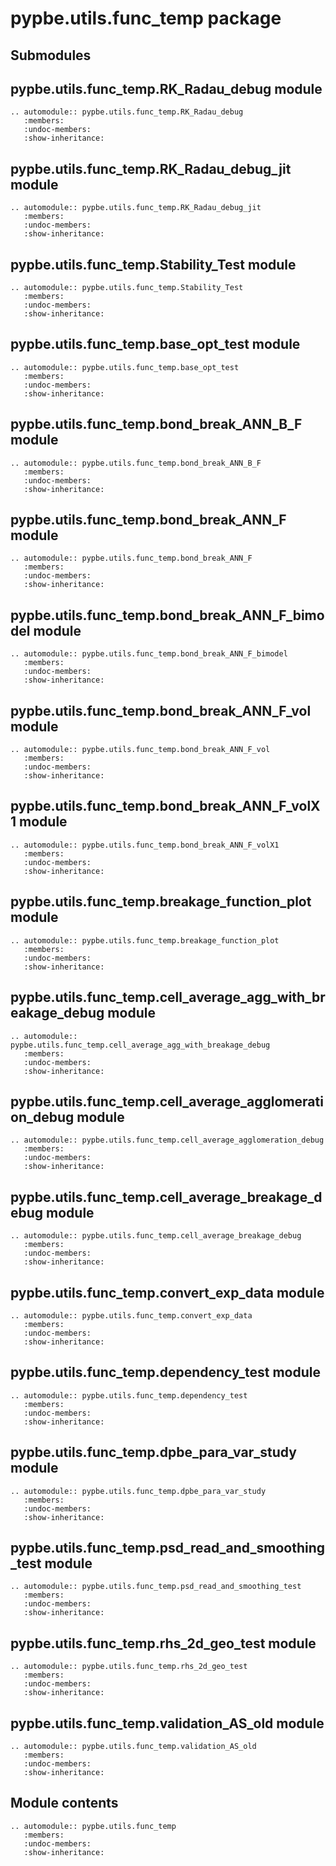 # pypbe.utils.func_temp package

## Submodules

## pypbe.utils.func_temp.RK_Radau_debug module

```{eval-rst}
.. automodule:: pypbe.utils.func_temp.RK_Radau_debug
   :members:
   :undoc-members:
   :show-inheritance:
```

## pypbe.utils.func_temp.RK_Radau_debug_jit module

```{eval-rst}
.. automodule:: pypbe.utils.func_temp.RK_Radau_debug_jit
   :members:
   :undoc-members:
   :show-inheritance:
```

## pypbe.utils.func_temp.Stability_Test module

```{eval-rst}
.. automodule:: pypbe.utils.func_temp.Stability_Test
   :members:
   :undoc-members:
   :show-inheritance:
```

## pypbe.utils.func_temp.base_opt_test module

```{eval-rst}
.. automodule:: pypbe.utils.func_temp.base_opt_test
   :members:
   :undoc-members:
   :show-inheritance:
```

## pypbe.utils.func_temp.bond_break_ANN_B_F module

```{eval-rst}
.. automodule:: pypbe.utils.func_temp.bond_break_ANN_B_F
   :members:
   :undoc-members:
   :show-inheritance:
```

## pypbe.utils.func_temp.bond_break_ANN_F module

```{eval-rst}
.. automodule:: pypbe.utils.func_temp.bond_break_ANN_F
   :members:
   :undoc-members:
   :show-inheritance:
```

## pypbe.utils.func_temp.bond_break_ANN_F_bimodel module

```{eval-rst}
.. automodule:: pypbe.utils.func_temp.bond_break_ANN_F_bimodel
   :members:
   :undoc-members:
   :show-inheritance:
```

## pypbe.utils.func_temp.bond_break_ANN_F_vol module

```{eval-rst}
.. automodule:: pypbe.utils.func_temp.bond_break_ANN_F_vol
   :members:
   :undoc-members:
   :show-inheritance:
```

## pypbe.utils.func_temp.bond_break_ANN_F_volX1 module

```{eval-rst}
.. automodule:: pypbe.utils.func_temp.bond_break_ANN_F_volX1
   :members:
   :undoc-members:
   :show-inheritance:
```

## pypbe.utils.func_temp.breakage_function_plot module

```{eval-rst}
.. automodule:: pypbe.utils.func_temp.breakage_function_plot
   :members:
   :undoc-members:
   :show-inheritance:
```

## pypbe.utils.func_temp.cell_average_agg_with_breakage_debug module

```{eval-rst}
.. automodule:: pypbe.utils.func_temp.cell_average_agg_with_breakage_debug
   :members:
   :undoc-members:
   :show-inheritance:
```

## pypbe.utils.func_temp.cell_average_agglomeration_debug module

```{eval-rst}
.. automodule:: pypbe.utils.func_temp.cell_average_agglomeration_debug
   :members:
   :undoc-members:
   :show-inheritance:
```

## pypbe.utils.func_temp.cell_average_breakage_debug module

```{eval-rst}
.. automodule:: pypbe.utils.func_temp.cell_average_breakage_debug
   :members:
   :undoc-members:
   :show-inheritance:
```

## pypbe.utils.func_temp.convert_exp_data module

```{eval-rst}
.. automodule:: pypbe.utils.func_temp.convert_exp_data
   :members:
   :undoc-members:
   :show-inheritance:
```

## pypbe.utils.func_temp.dependency_test module

```{eval-rst}
.. automodule:: pypbe.utils.func_temp.dependency_test
   :members:
   :undoc-members:
   :show-inheritance:
```

## pypbe.utils.func_temp.dpbe_para_var_study module

```{eval-rst}
.. automodule:: pypbe.utils.func_temp.dpbe_para_var_study
   :members:
   :undoc-members:
   :show-inheritance:
```

## pypbe.utils.func_temp.psd_read_and_smoothing_test module

```{eval-rst}
.. automodule:: pypbe.utils.func_temp.psd_read_and_smoothing_test
   :members:
   :undoc-members:
   :show-inheritance:
```

## pypbe.utils.func_temp.rhs_2d_geo_test module

```{eval-rst}
.. automodule:: pypbe.utils.func_temp.rhs_2d_geo_test
   :members:
   :undoc-members:
   :show-inheritance:
```

## pypbe.utils.func_temp.validation_AS_old module

```{eval-rst}
.. automodule:: pypbe.utils.func_temp.validation_AS_old
   :members:
   :undoc-members:
   :show-inheritance:
```

## Module contents

```{eval-rst}
.. automodule:: pypbe.utils.func_temp
   :members:
   :undoc-members:
   :show-inheritance:
```
